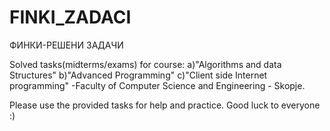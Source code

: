 # FINKI_ZADACI
ФИНКИ-РЕШЕНИ ЗАДАЧИ

Solved tasks(midterms/exams) for course: a)"Algorithms and data Structures"
                                         b)"Advanced Programming"
                                         c)"Client side Internet programming"
-Faculty of Computer Science and Engineering - Skopje.

Please use the provided tasks for help and practice.
Good luck to everyone :)
